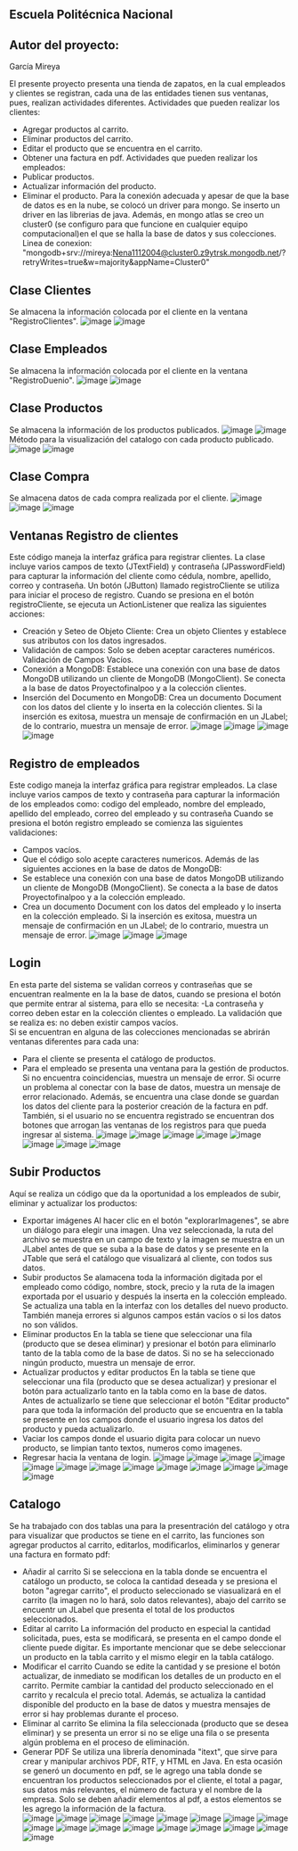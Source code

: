 Escuela Politécnica Nacional 
-
Autor del proyecto:
- 
García Mireya 

El presente proyecto presenta una tienda de zapatos, en la cual empleados y clientes se registran, cada una de las entidades tienen sus ventanas, pues, realizan actividades diferentes. 
Actividades que pueden realizar los clientes: 
-	Agregar productos al carrito. 
-	Eliminar productos del carrito. 
-	Editar el producto que se encuentra en el carrito. 
-	Obtener una factura en pdf. 
 Actividades que pueden realizar los empleados: 
-	Publicar productos. 
-	Actualizar información del producto. 
-	Eliminar el producto.
Para la conexión adecuada y apesar de que la base de datos es en la nube, se colocó un driver para mongo. Se inserto un driver
en las librerias de java. Además, en mongo atlas se creo un cluster0 (se configuro para que funcione en cualquier equipo computacional)en el que se halla la base de datos y sus colecciones.
Linea de conexion:
"mongodb+srv://mireya:Nena1112004@cluster0.z9ytrsk.mongodb.net/?retryWrites=true&w=majority&appName=Cluster0"

Clase Clientes
-
Se almacena la información colocada por el cliente en la ventana "RegistroClientes".
![image](https://github.com/user-attachments/assets/6f3ee598-9552-4cd5-a5e7-966ba1ae4555)
![image](https://github.com/user-attachments/assets/71f07200-ad77-496b-b5f6-75cc2fee2700)

Clase Empleados 
-
Se almacena la información colocada por el cliente en la ventana "RegistroDuenio".
![image](https://github.com/user-attachments/assets/7dbd99c1-01da-4542-bddd-ddd1b601c135)
![image](https://github.com/user-attachments/assets/b3034c29-42dd-48af-bbca-844e6a0e5467)

 
Clase Productos 
-
Se almacena la información de los productos publicados.
![image](https://github.com/user-attachments/assets/209364d8-265f-4860-ba4c-8df0309c5259)
![image](https://github.com/user-attachments/assets/7164ca25-61c9-4fff-835f-5551531a9eb2)
Método para la visualización del catalogo con cada producto publicado.
![image](https://github.com/user-attachments/assets/2ca89455-0e5b-4997-af79-1f707b818513)
![image](https://github.com/user-attachments/assets/7b68b720-b627-4dba-b4e0-df9dba890d40)

Clase Compra
-
Se almacena datos de cada compra realizada por el cliente.
 ![image](https://github.com/user-attachments/assets/da512bf8-b91a-48a9-913f-3fc4bf9b0bb0)
 ![image](https://github.com/user-attachments/assets/856021b5-9e12-40e3-8fb9-4521774f976e)
 ![image](https://github.com/user-attachments/assets/9cc745a0-6986-4a4b-918f-569a472a19e9)

Ventanas
Registro de clientes 
-
Este código maneja la interfaz gráfica para registrar clientes. La clase incluye varios campos de texto (JTextField) y contraseña (JPasswordField) para capturar la información del cliente como cédula, nombre, apellido, correo y contraseña. Un botón (JButton) llamado registroCliente se utiliza para iniciar el proceso de registro.
Cuando se presiona en el botón registroCliente, se ejecuta un ActionListener que realiza las siguientes acciones:
-	Creación y Seteo de Objeto Cliente: 
  Crea un objeto Clientes y establece sus atributos con los datos ingresados.
-	Validación de campos: 
  Solo se deben aceptar caracteres numéricos.
 	Validación de Campos Vacíos.
-	Conexión a MongoDB:
  Establece una conexión con una base de datos MongoDB utilizando un cliente de MongoDB (MongoClient). Se conecta a la base de datos Proyectofinalpoo y a la colección clientes.
-	Inserción del Documento en MongoDB: 
  Crea un documento Document con los datos del cliente y lo inserta en la colección clientes. Si la inserción es exitosa, muestra un mensaje de confirmación en un JLabel; de lo contrario, muestra un mensaje de error.
![image](https://github.com/user-attachments/assets/cc8c17bd-5908-445a-bd88-579a8e5a4e6f)
![image](https://github.com/user-attachments/assets/b9432762-a312-479d-96d5-ad5359dee8d9)
![image](https://github.com/user-attachments/assets/72533cc5-a833-4e97-bbab-20bb80d791db)
![image](https://github.com/user-attachments/assets/edbe67f7-410d-4a8d-978b-b10797d50fe4)

Registro de empleados
-
Este codigo maneja la interfaz gráfica para registrar empleados. La clase incluye varios campos de texto y contraseña para capturar la información de los empleados como: codigo del empleado, nombre del empleado, apellido del empleado, correo del empleado y su contraseña
Cuando se presiona el botón registro empleado se comienza las siguientes validaciones:
-  Campos vacíos.
-  Que el código solo acepte caracteres numericos. 
Además de las siguientes acciones en la base de datos de MongoDB:
-  Se establece una conexión con una base de datos MongoDB utilizando un cliente de MongoDB (MongoClient). Se conecta a la base de datos Proyectofinalpoo y a la colección empleado.
-  Crea un documento Document con los datos del empleado y lo inserta en la colección empleado. Si la inserción es exitosa, muestra un mensaje de confirmación en un JLabel; de lo contrario, muestra un mensaje de error.
![image](https://github.com/user-attachments/assets/3cf364c8-3eec-4d7f-a919-123e75956b41)
![image](https://github.com/user-attachments/assets/39c42078-2c40-4870-ba95-8a050e523a91)
![image](https://github.com/user-attachments/assets/4b901f96-1e8f-4304-89d8-cde225664a90)

Login
-
En esta parte del sistema se validan correos y contraseñas que se encuentran realmente en la la base de datos, cuando se presiona el botón que permite entrar al sistema, para ello se necesita: 
-La contraseña y correo deben estar en la colección clientes o empleado.
La validación que se realiza es: no deben existir campos vacíos.  
Si se encuentran en alguna de las colecciones mencionadas se abrirán ventanas diferentes para cada una: 
- Para el cliente se presenta el catálogo de productos.
- Para el empleado se presenta una ventana para la gestión de productos.
Si no encuentra coincidencias, muestra un mensaje de error. Si ocurre un problema al conectar con la base de datos, muestra un mensaje de error relacionado.
Además, se encuentra una clase donde se guardan los datos del cliente para la posterior creación de la factura en pdf.
También, si el usuario no se encuentra registrado se encuentran dos botones que arrogan las ventanas de los registros para que pueda ingresar al sistema.
![image](https://github.com/user-attachments/assets/7f36e6ce-a362-4546-8504-7b8f015a7e55)
![image](https://github.com/user-attachments/assets/1a7ab050-4041-436a-9b2d-3e4b76e7079d)
![image](https://github.com/user-attachments/assets/939331c6-57d1-4427-997e-06404a0629cf)
![image](https://github.com/user-attachments/assets/bc11de94-fe67-4239-9638-46398ce958a4)
![image](https://github.com/user-attachments/assets/a8bf7a69-ff6b-43e0-b23f-09a5be332a76)
![image](https://github.com/user-attachments/assets/1fe8ca2a-3174-42f6-bfed-16556e1fb833)
![image](https://github.com/user-attachments/assets/56e4d0f8-e373-4433-84be-ea7be70170f6)
![image](https://github.com/user-attachments/assets/11c381b0-5ac5-4041-b3e6-2bf8ee508cba)

Subir Productos 
-
Aquí se realiza un código que da la oportunidad a los empleados de subir, eliminar y actualizar los productos: 
- Exportar imágenes
  Al hacer clic en el botón "explorarImagenes", se abre un diálogo para elegir una imagen. Una vez seleccionada, la ruta del archivo se muestra en un campo de texto y la imagen se muestra en un JLabel antes de que se suba a la base de datos y se presente en la JTable que será el catálogo que visualizará al cliente, con todos sus datos.
- Subir productos
  Se alamacena toda la información digitada por el empleado como código, nombre, stock, precio y la ruta de la imagen exportada por el usuario y después la inserta en la colección empleado.
  Se actualiza una tabla en la interfaz con los detalles del nuevo producto. También maneja errores si algunos campos están vacíos o si los datos no son válidos.
- Eliminar productos
  En la tabla se tiene que seleccionar una fila (producto que se desea eliminar) y presionar el botón para eliminarlo tanto de la tabla como de la base de datos.
  Si no se ha seleccionado ningún producto, muestra un mensaje de error.
- Actualizar productos y editar productos
  En la tabla se tiene que seleccionar una fila (producto que se desea actualizar) y presionar el botón para actualizarlo tanto en la tabla como en la base de datos.
  Antes de actualizarlo se tiene que seleccionar el botón "Editar producto" para que toda la información del producto que se encuentra en la tabla se presente en los campos donde el usuario ingresa los datos del producto y pueda actualizarlo.
- Vaciar los campos donde el usuario digita para colocar un nuevo producto, se limpian tanto textos, numeros como imagenes.
- Regresar hacia la ventana de login.
![image](https://github.com/user-attachments/assets/b7706a39-cc3c-4770-a936-62514eec7139)
![image](https://github.com/user-attachments/assets/9a7c01fa-d0c0-4dd7-a6b3-f5929b7db416)
![image](https://github.com/user-attachments/assets/b9eeaba8-1999-4f7f-8df0-ee22bf0e30f0)
![image](https://github.com/user-attachments/assets/2d718fa2-f9d4-4941-9dc1-9a430d05653a)
![image](https://github.com/user-attachments/assets/9d93d2d5-d320-4225-80c8-fcfef240073d)
![image](https://github.com/user-attachments/assets/7a5c3aa5-517c-43dd-8a97-f8c6c86b5cbc)
![image](https://github.com/user-attachments/assets/9ef28521-241a-4a72-877a-bb088004e681)
![image](https://github.com/user-attachments/assets/af5ca781-040b-4173-8f01-132af8c204aa)
![image](https://github.com/user-attachments/assets/501ce343-cdd8-4781-a855-72bf0ae7140c)
![image](https://github.com/user-attachments/assets/9e0de33b-b94e-43cc-9d79-38f503bc34c7)
![image](https://github.com/user-attachments/assets/3a1e266c-7459-47d6-a818-282a592f29c5)
![image](https://github.com/user-attachments/assets/59447ec7-fc8a-46e2-98d3-e40be9a55912)
![image](https://github.com/user-attachments/assets/ebde4d4a-4fe7-4ae1-9dfc-62920418039c)

Catalogo
- 
Se ha trabajado con dos tablas una para la presentración del catálogo y otra para visualizar que productos se tiene en el carrito, 
las funciones son agregar productos al carrito, editarlos, modificarlos, eliminarlos y generar una factura en formato pdf: 
- Añadir al carrito
  Si se selecciona en la tabla donde se encuentra el catálogo un producto, se coloca la cantidad deseada y se presiona el boton "agregar carrito", el producto seleccionado se viasualizará en el carrito (la imagen no lo hará, solo datos relevantes),
  abajo del carrito se encuentr un JLabel que presenta el total de los productos seleccionados.
- Editar al carrito
  La información del producto en especial la cantidad solicitada, pues, esta se modificará, se presenta en el campo donde el cliente puede digitar.
  Es importante mencionar que se debe seleccionar un producto en la tabla carrito y el mismo elegir en la tabla catálogo.
- Modificar el carrito 
  Cuando se edite la cantidad y se presione el botón actualizar, de inmediato se modifican los detalles de un producto en el carrito.
  Permite cambiar la cantidad del producto seleccionado en el carrito y recalcula el precio total. Además, se actualiza la cantidad disponible del producto en la base de datos y muestra mensajes de error si hay problemas durante el proceso.
- Eliminar al carrito 
  Se elimina la fila seleccionada (producto que se desea eliminar) y se presenta un error si no se elige una fila o se presenta algún problema en el proceso de eliminación.
- Generar PDF
  Se utiliza una librería denominada "itext", que sirve para crear y manipular archivos PDF, RTF, y HTML en Java.
  En esta ocasión se generó un documento en pdf, se le agrego una tabla donde se encuentran los productos seleccionados por el cliente, el total a pagar, sus datos más relevantes, el número de factura y el nombre de la empresa.
  Solo se deben añadir elementos al pdf, a estos elementos se les agrego la información de la factura.  
![image](https://github.com/user-attachments/assets/d4dea875-d3dc-442e-826f-1e470f635615)
![image](https://github.com/user-attachments/assets/83cc03ba-139d-4849-84c7-30da3b110441)
![image](https://github.com/user-attachments/assets/b7f55d29-6a19-4f7e-8836-69770e3d4370)
![image](https://github.com/user-attachments/assets/269cb509-722c-441c-a8ad-039f571beddc)
![image](https://github.com/user-attachments/assets/600d915f-ffed-4f28-ad2e-7b61368db6c3)
![image](https://github.com/user-attachments/assets/4656976e-2ad6-4906-aad7-3da2a63b0259)
![image](https://github.com/user-attachments/assets/e9fb79a1-2acb-4d71-baed-f65f831b2772)
![image](https://github.com/user-attachments/assets/07b94704-88b8-4ba8-9cd5-bd55f04af67e)
![image](https://github.com/user-attachments/assets/9ff307e4-377e-4621-9903-99252fb126dd)
![image](https://github.com/user-attachments/assets/36001187-39a1-4317-9068-27d873f103d5)
![image](https://github.com/user-attachments/assets/9f455f44-6b87-4d11-9deb-a1314955cbd3)
![image](https://github.com/user-attachments/assets/bd4b9a67-2aa0-4618-b471-e1abf4e6a11d)
![image](https://github.com/user-attachments/assets/70dc4620-b2e3-4cde-ab81-3c5745880576)
![image](https://github.com/user-attachments/assets/dde95110-da6d-4fd2-9e88-76ada18f8993)
![image](https://github.com/user-attachments/assets/69aa826e-45c6-4b3e-8b5d-ea0cac28b8c4)
![image](https://github.com/user-attachments/assets/501d82ea-a544-4fe9-8ade-506eed2cabe1)
![image](https://github.com/user-attachments/assets/6acbdaa8-cae8-4044-bb16-76fb4c741ac2)


  
  

